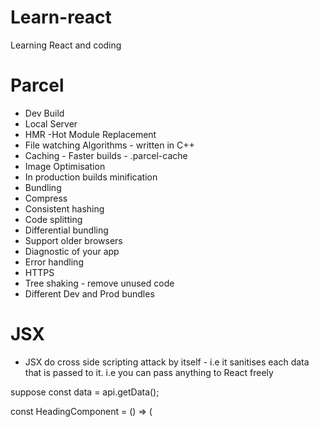# Learn-react

Learning React and coding

# Parcel

- Dev Build
- Local Server
- HMR -Hot Module Replacement
- File watching Algorithms - written in C++
- Caching - Faster builds - .parcel-cache
- Image Optimisation
- In production builds minification
- Bundling
- Compress
- Consistent hashing
- Code splitting
- Differential bundling
- Support older browsers
- Diagnostic of your app
- Error handling
- HTTPS
- Tree shaking - remove unused code
- Different Dev and Prod bundles

# JSX

- JSX do cross side scripting attack by itself - i.e it sanitises each data that is passed to it. i.e you can pass anything to React freely

suppose const data = api.getData();

const HeadingComponent = () => (

  <div id="container">
    <Title />
    {data}
    <h2>{100 + 200}</h2>
    {heading}
    <h1>Hello I am rendering React Component</h1>
  </div>
);

here if getData passes any malicious code to your site.
then JSX will sanitises it and then it gets rendered to html.
